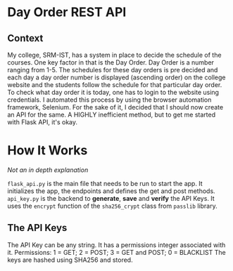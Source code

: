 # Day Order REST API
## Context
My college, SRM-IST, has a system in place to decide the schedule of the courses. One key factor in that is the Day Order. Day Order is a number ranging from 1-5. The schedules for these day orders is pre decided and each day a day order number is displayed (ascending order) on the college website and the students follow the schedule for that particular day order. To check what day order it is today, one has to login to the website using credentials. I automated this process by using the browser automation framework, Selenium. For the sake of it, I decided that I should now create an API for the same. A HIGHLY inefficient method, but to get me started with Flask API, it's okay.

# How It Works
_Not an in depth explanation_

`flask_api.py` is the main file that needs to be run to start the app. It initializes the app, the endpoints and defines the get and post methods.
`api_key.py` is the backend to **generate**, **save** and **verify** the API Keys. It uses the `encrypt` function of the `sha256_crypt` class from `passlib` library.
## The API Keys
The API Key can be any string. It has a permissions integer associated with it. Permissions: 1 = GET; 2 = POST; 3 = GET and POST; 0 = BLACKLIST
The keys are hashed using SHA256 and stored.
